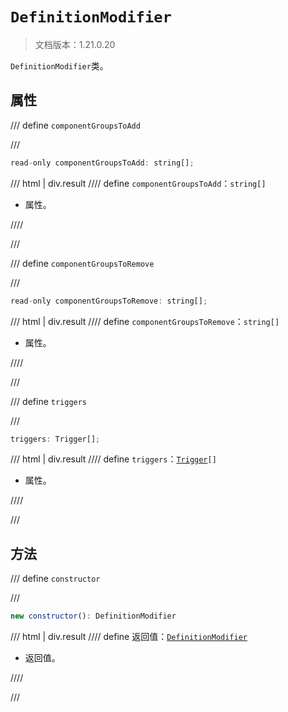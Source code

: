 # `DefinitionModifier`

> 文档版本：1.21.0.20

`DefinitionModifier`类。

## 属性

/// define
`componentGroupsToAdd`


///

```js
read-only componentGroupsToAdd: string[];
```

/// html | div.result
//// define
`componentGroupsToAdd`：`string[]`

- 属性。


////

///


/// define
`componentGroupsToRemove`


///

```js
read-only componentGroupsToRemove: string[];
```

/// html | div.result
//// define
`componentGroupsToRemove`：`string[]`

- 属性。


////

///


/// define
`triggers`


///

```js
triggers: Trigger[];
```

/// html | div.result
//// define
`triggers`：<code><a href="../trigger/">Trigger</a>[]</code>

- 属性。


////

///


## 方法

/// define
`constructor`


///

```js
new constructor(): DefinitionModifier
```

/// html | div.result
//// define
返回值：[`DefinitionModifier`](./definitionmodifier.md)

- 返回值。


////

///

